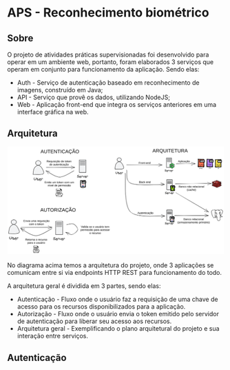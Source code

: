 # APS - Reconhecimento biométrico

## Sobre

O projeto de atividades práticas supervisionadas foi desenvolvido para operar em um ambiente web, portanto, foram elaborados 3 serviços que operam em conjunto para funcionamento da aplicação. Sendo elas:

- Auth - Serviço de autenticação baseado em reconhecimento de imagens, construído em Java;
- API - Serviço que provê os dados, utilizando NodeJS;
- Web - Aplicação front-end que integra os serviços anteriores em uma interface gráfica na web.

## Arquitetura

![Arquitetura](architecture.png)

No diagrama acima temos a arquitetura do projeto, onde 3 aplicações se comunicam entre si via endpoints HTTP REST para funcionamento do todo.

A arquitetura geral é dividida em 3 partes, sendo elas:

- Autenticação - Fluxo onde o usuário faz a requisição de uma chave de acesso para os recursos disponibilizados para a aplicação.
- Autorização - Fluxo onde o usuário envia o token emitido pelo servidor de autenticação para liberar seu acesso aos recursos.
- Arquitetura geral - Exemplificando o plano arquitetural do projeto e sua interação entre serviços.

## Autenticação
